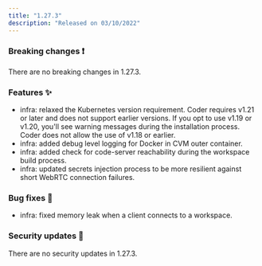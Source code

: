 ```yaml
---
title: "1.27.3"
description: "Released on 03/10/2022"
---
```


### Breaking changes ❗

There are no breaking changes in 1.27.3.

### Features ✨

- infra: relaxed the Kubernetes version requirement. Coder requires v1.21 or
  later and does not support earlier versions. If you opt to use v1.19 or v1.20,
  you'll see warning messages during the installation process. Coder does not
  allow the use of v1.18 or earlier.
- infra: added debug level logging for Docker in CVM outer container.
- infra: added check for code-server reachability during the workspace build
  process.
- infra: updated secrets injection process to be more resilient against short
  WebRTC connection failures.

### Bug fixes 🐛

- infra: fixed memory leak when a client connects to a workspace.

### Security updates 🔐

There are no security updates in 1.27.3.
